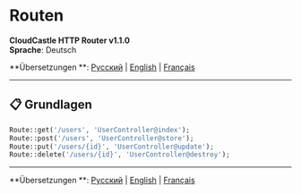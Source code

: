 # Routen

**CloudCastle HTTP Router v1.1.0**  
**Sprache**: Deutsch

**Übersetzungen
**: [Русский](../../ru/documentation/routes.md) | [English](../../en/documentation/routes.md) | [Français](../../fr/documentation/routes.md)

---

## 📋 Grundlagen

```php
Route::get('/users', 'UserController@index');
Route::post('/users', 'UserController@store');
Route::put('/users/{id}', 'UserController@update');
Route::delete('/users/{id}', 'UserController@destroy');
```

---

**Übersetzungen
**: [Русский](../../ru/documentation/routes.md) | [English](../../en/documentation/routes.md) | [Français](../../fr/documentation/routes.md)
